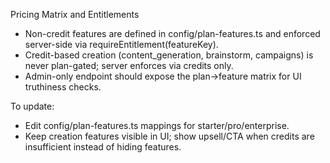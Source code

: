 Pricing Matrix and Entitlements

- Non-credit features are defined in config/plan-features.ts and enforced server-side via requireEntitlement(featureKey).
- Credit-based creation (content_generation, brainstorm, campaigns) is never plan-gated; server enforces via credits only.
- Admin-only endpoint should expose the plan→feature matrix for UI truthiness checks.

To update:
- Edit config/plan-features.ts mappings for starter/pro/enterprise.
- Keep creation features visible in UI; show upsell/CTA when credits are insufficient instead of hiding features.
